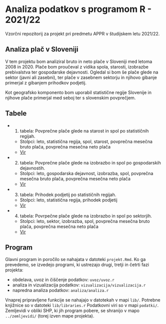 # Analiza podatkov s programom R - 2021/22

Vzorčni repozitorij za projekt pri predmetu APPR v študijskem letu 2021/22. 

## Analiza plač v Sloveniji

V tem projektu bom analiziral bruto in neto plače v Sloveniji med letoma 2008 in 2020. Plače bom proučeval z vidika spola, starosti, izobrazbe prebivalstva ter gospodarske dejavnosti. Ogledal si bom še plače glede na sektor (javni ali zasebni), ter plače v zasebnem sektorju in njihovo gibanje primerjal z gibanjem prihodkov podjetij.

Kot geografsko komponento bom uporabil statistične regije Slovenije in njihove plače primerjal med seboj ter s slovenskim povprečjem. 

## Tabele

  * 1. tabela: Povprečne plače glede na starost in spol po statističnih regijah.
    + Stolpci: leto, statistična regija, spol, starost, povprečna mesečna bruto plača, povprečna mesečna neto plača
    + [Vir](https://pxweb.stat.si/SiStatData/pxweb/sl/Data/-/0711321S.px) 
   
  * 2. tabela: Povprečne plače glede na izobrazbo in spol po gospodarskih dejavnostih.
    + Stolpci: leto, gospodarska dejavnost, izobrazba, spol, povprečna mesečna bruto plača, povprečna mesečna neto plača
    + [Vir](https://pxweb.stat.si/SiStatData/pxweb/sl/Data/-/0711310S.px)
    
  * 3. tabela: Prihodek podjetij po statističnih regijah.
    + Stolpci: leto, statistična regija, prihodek podjetij
    + [Vir](https://pxweb.stat.si/SiStatData/pxweb/sl/Data/-/1418806S.px)
    
  * 4. tabela: Povrpečne plače glede na izobrazbo in spol po sektorjih.
    + Stolpci: leto, sektor, izobrazba, spol, povprečna mesečna bruto plača, povprečna mesečna neto plača
    + [Vir](https://pxweb.stat.si/SiStatData/pxweb/sl/Data/-/0711340S.px)



## Program

Glavni program in poročilo se nahajata v datoteki `projekt.Rmd`.
Ko ga prevedemo, se izvedejo programi, ki ustrezajo drugi, tretji in četrti fazi projekta:

* obdelava, uvoz in čiščenje podatkov: `uvoz/uvoz.r`
* analiza in vizualizacija podatkov: `vizualizacija/vizualizacija.r`
* napredna analiza podatkov: `analiza/analiza.r`

Vnaprej pripravljene funkcije se nahajajo v datotekah v mapi `lib/`.
Potrebne knjižnice so v datoteki `lib/libraries.r`
Podatkovni viri so v mapi `podatki/`.
Zemljevidi v obliki SHP, ki jih program pobere,
se shranijo v mapo `../zemljevidi/` (torej izven mape projekta).
